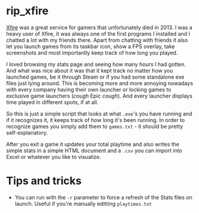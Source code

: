 # rip_xfire

[Xfire](https://en.wikipedia.org/wiki/Xfire) was a great service for gamers that unfortunately died in 2013. I was a heavy user of Xfire, it was always one of the first programs I installed and I chatted a lot with my friends there. Apart from chatting with friends it also let you launch games from its taskbar icon, show a FPS overlay, take screenshots and most importantly keep track of how long you played.

I loved browsing my stats page and seeing how many hours I had gotten.
And what was nice about it was that it kept track no matter how you launched games, be it through Steam or if you had some standalone exe files just lying around.
This is becoming more and more annoying nowadays with every company having their own launcher or locking games to exclusive game launchers (*cough* Epic *cough*). And every launcher displays time played in different spots, if at all. 

So this is just a simple script that looks at what `.exe`'s you have running and if it recognizes it, it keeps track of how long it's been running.
In order to recognize games you simply add them to `games.txt` - it should be pretty self-explanatory.

After you exit a game it updates your total playtime and also writes the simple stats in a simple HTML document and a `.csv` you can import into Excel or whatever you like to visualize.

# Tips and tricks

- You can run with the `-r` parameter to force a refresh of the Stats files on launch. Useful if you're manually editting `playtimes.txt`